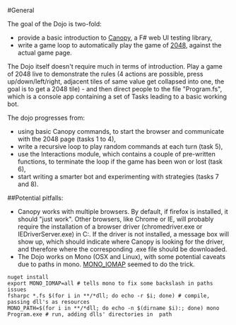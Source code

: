 #General

The goal of the Dojo is two-fold:
* provide a basic introduction to [Canopy][canopy], a F# web UI testing library,
* write a game loop to automatically play the game of [2048][2048], against the actual game page. 

The Dojo itself doesn't require much in terms of introduction. Play a game of 2048 live to demonstrate the rules (4 actions are possible, press up/down/left/right, adjacent tiles of same value get collapsed into one, the goal is to get a 2048 tile) - and then direct people to the file "Program.fs", which is a console app containing a set of Tasks leading to a basic working bot.

The dojo progresses from:
* using basic Canopy commands, to start the browser and communicate with the 2048 page (tasks 1 to 4),
* write a recursive loop to play random commands at each turn (task 5),
* use the Interactions module, which contains a couple of pre-written functions, to terminate the loop if the game has been won or lost (task 6),
* start writing a smarter bot and experimenting with strategies (tasks 7 and 8).

##Potential pitfalls:
* Canopy works with multiple browsers. By default, if firefox is installed, it should "just work". Other browsers, like Chrome or IE, will probably require the installation of a browser driver (chromedriver.exe or IEDriverServer.exe) in C:\. If the driver is not installed, a message box will show up, which should indicate where Canopy is looking for the driver, and therefore where the corresponding .exe file should be downloaded.
* The Dojo works on Mono (OSX and Linux), with some potential caveats due to paths in mono. [MONO_IOMAP][mono-iomap] seemed to do the trick. 
```#install fsharp, nuget
nuget install 
export MONO_IOMAP=all # tells mono to fix some backslash in paths issues
fsharpc *.fs $(for i in **/*dll; do echo -r $i; done) # compile, passing dll's as resources
MONO_PATH=$(for i in **/*dll; do echo -n $(dirname $i):; done) mono Program.exe # run, adding dlls' directories in  path
```

[canopy]: http://lefthandedgoat.github.io/canopy/ "Canopy"
[2048]: http://gabrielecirulli.github.io/2048/ "2048"
[mono-iomap]: http://mono-project.com/MONO_IOMAP "MONO IOMAP"